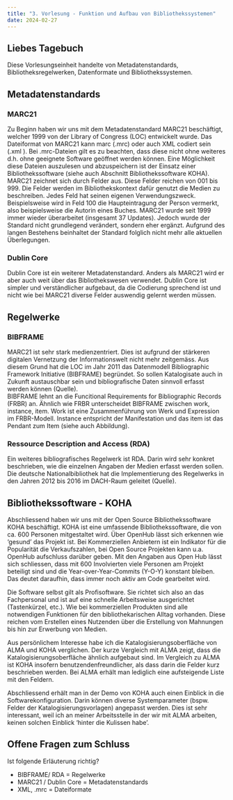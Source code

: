 ```yaml
---
title: "3. Vorlesung - Funktion und Aufbau von Bibliothekssystemen"
date: 2024-02-27
---
```


## Liebes Tagebuch
Diese Vorlesungseinheit handelte von Metadatenstandards, Bibliotheksregelwerken, Datenformate und Bibliothekssystemen. 

## Metadatenstandards
### MARC21 
Zu Beginn haben wir uns mit dem Metadatenstandard MARC21 beschäftigt, welcher 1999 von der Library of Congress (LOC) entwickelt wurde. Das Dateiformat von MARC21 kann marc (.mrc) oder auch XML codiert sein (.xml ). Bei .mrc-Dateien gilt es zu beachten, dass diese nicht ohne weiteres d.h. ohne geeignete Software geöffnet werden können. Eine Möglichkeit diese Dateien auszulesen und abzuspeichern ist der Einsatz einer Bibliothekssoftware (siehe auch Abschnitt Bibliothekssoftware KOHA).  
MARC21 zeichnet sich durch Felder aus. Diese Felder reichen von 001 bis 999. Die Felder werden im Bibliothekskontext dafür genutzt die Medien zu beschreiben. Jedes Feld hat seinen eigenen Verwendungszweck. Beispielsweise wird in Feld 100 die Haupteintragung der Person vermerkt, also beispielsweise die Autorin eines Buches. MARC21 wurde seit 1999 immer wieder überarbeitet (insgesamt 37 Updates). Jedoch wurde der Standard nicht grundlegend verändert, sondern eher ergänzt. Aufgrund des langen Bestehens beinhaltet der Standard folglich nicht mehr alle aktuellen Überlegungen. 
### Dublin Core
Dublin Core ist ein weiterer Metadatenstandard. Anders als MARC21 wird er aber auch weit über das Bibliothekswesen verwendet. Dublin Core ist simpler und verständlicher aufgebaut, da die Codierung sprechend ist und nicht wie bei MARC21 diverse Felder auswendig gelernt werden müssen.  
## Regelwerke
### BIBFRAME
MARC21 ist sehr stark medienzentriert. Dies ist aufgrund der stärkeren digitalen Vernetzung der Informationswelt nicht mehr zeitgemäss. Aus diesem Grund hat die LOC im Jahr 2011 das Datenmodell Bibliographic Framework Initiative (BIBFRAME) begründet. So sollen Katalogisate auch in Zukunft austauschbar sein und bibliografische Daten sinnvoll erfasst werden können (Quelle).  
BIBFRAME lehnt an die Funcitional Requirements for Bibliographic Records (FRBR) an. Ähnlich wie FRBR unterscheidet BIBFRAME zwischen work, instance, item. Work ist eine Zusammenführung von Werk und Expression im FRBR-Modell. Instance entspricht der Manifestation und das item ist das Pendant zum Item (siehe auch Abbildung).
 
### Ressource Description and Access (RDA)
Ein weiteres bibliografisches Regelwerk ist RDA. Darin wird sehr konkret beschrieben, wie die einzelnen Angaben der Medien erfasst werden sollen. Die deutsche Nationalbibliothek hat die Implementierung des Regelwerks in den Jahren 2012 bis 2016 im DACH-Raum geleitet (Quelle). 

## Bibliothekssoftware - KOHA 
Abschliessend haben wir uns mit der Open Source Bibliothekssoftware KOHA beschäftigt. KOHA ist eine umfassende Bibliothekssoftware, die von ca. 600 Personen mitgestaltet wird. Über OpenHub lässt sich erkennen wie ‘gesund’ das Projekt ist. Bei Kommerziellen Anbietern ist ein Indikator für die Popularität die Verkaufszahlen, bei Open Source Projekten kann u.a. OpenHub aufschluss darüber geben. Mit den Angaben aus Open Hub lässt sich schliessen, dass mit 600 Involvierten viele Personen am Projekt beteiligt sind und die Year-over-Year-Commits (Y-O-Y) konstant bleiben. Das deutet daraufhin, dass immer noch aktiv am Code gearbeitet wird. 

Die Software selbst gilt als Profisoftware. Sie richtet sich also an das Fachpersonal und ist auf eine schnelle Arbeitsweise ausgerichtet (Tastenkürzel, etc.). Wie bei kommerziellen Produkten sind alle notwendigen Funktionen für den bibliothekarischen Alltag vorhanden. Diese reichen vom Erstellen eines Nutzenden über die Erstellung von Mahnungen bis hin zur Erwerbung von Medien. 
 
Aus persönlichem Interesse habe ich die Katalogisierungsoberfläche von ALMA und KOHA verglichen. Der kurze Vergleich mit ALMA zeigt, dass die Katalogisierungsoberfläche ähnlich aufgebaut sind. Im Vergleich zu ALMA ist KOHA insofern benutzendenfreundlicher, als dass darin die Felder kurz beschrieben werden. Bei ALMA erhält man lediglich eine aufsteigende Liste mit den Feldern. 
  
Abschliessend erhält man in der Demo von KOHA auch einen Einblick in die Softwarekonfiguration. Darin können diverse Systemparameter (bspw. Felder der Katalogisierungsvorlagen) angepasst werden. Dies ist sehr interessant, weil ich an meiner Arbeitsstelle in der wir mit ALMA arbeiten, keinen solchen Einblick ‘hinter die Kulissen habe’. 
## Offene Fragen zum Schluss
Ist folgende Erläuterung richtig?
-	BIBFRAME/ RDA = Regelwerke
-	MARC21 / Dublin Core = Metadatenstandards
-	XML, .mrc = Dateiformate
